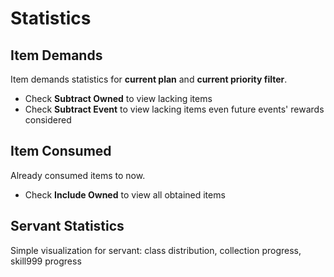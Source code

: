 # Statistics

## Item Demands

Item demands statistics for **current plan** and **current priority filter**.

- Check **Subtract Owned** to view lacking items
- Check **Subtract Event** to view lacking items even future events' rewards considered

## Item Consumed

Already consumed items to now.

- Check **Include Owned** to view all obtained items

## Servant Statistics

Simple visualization for servant: class distribution, collection progress, skill999 progress
